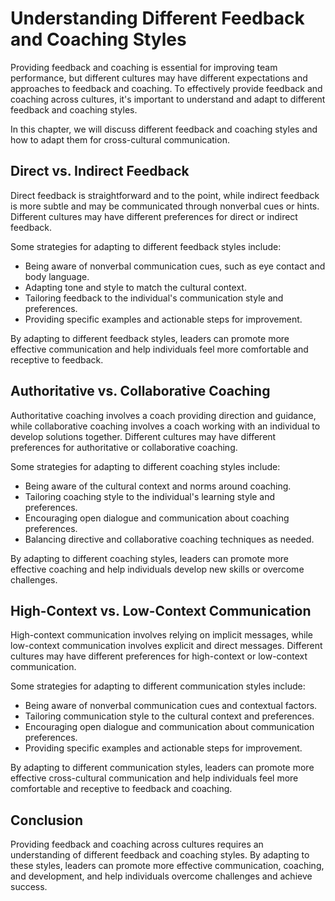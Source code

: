 # Understanding Different Feedback and Coaching Styles

Providing feedback and coaching is essential for improving team performance, but different cultures may have different expectations and approaches to feedback and coaching. To effectively provide feedback and coaching across cultures, it's important to understand and adapt to different feedback and coaching styles.

In this chapter, we will discuss different feedback and coaching styles and how to adapt them for cross-cultural communication.

Direct vs. Indirect Feedback
----------------------------

Direct feedback is straightforward and to the point, while indirect feedback is more subtle and may be communicated through nonverbal cues or hints. Different cultures may have different preferences for direct or indirect feedback.

Some strategies for adapting to different feedback styles include:

* Being aware of nonverbal communication cues, such as eye contact and body language.
* Adapting tone and style to match the cultural context.
* Tailoring feedback to the individual's communication style and preferences.
* Providing specific examples and actionable steps for improvement.

By adapting to different feedback styles, leaders can promote more effective communication and help individuals feel more comfortable and receptive to feedback.

Authoritative vs. Collaborative Coaching
----------------------------------------

Authoritative coaching involves a coach providing direction and guidance, while collaborative coaching involves a coach working with an individual to develop solutions together. Different cultures may have different preferences for authoritative or collaborative coaching.

Some strategies for adapting to different coaching styles include:

* Being aware of the cultural context and norms around coaching.
* Tailoring coaching style to the individual's learning style and preferences.
* Encouraging open dialogue and communication about coaching preferences.
* Balancing directive and collaborative coaching techniques as needed.

By adapting to different coaching styles, leaders can promote more effective coaching and help individuals develop new skills or overcome challenges.

High-Context vs. Low-Context Communication
------------------------------------------

High-context communication involves relying on implicit messages, while low-context communication involves explicit and direct messages. Different cultures may have different preferences for high-context or low-context communication.

Some strategies for adapting to different communication styles include:

* Being aware of nonverbal communication cues and contextual factors.
* Tailoring communication style to the cultural context and preferences.
* Encouraging open dialogue and communication about communication preferences.
* Providing specific examples and actionable steps for improvement.

By adapting to different communication styles, leaders can promote more effective cross-cultural communication and help individuals feel more comfortable and receptive to feedback and coaching.

Conclusion
----------

Providing feedback and coaching across cultures requires an understanding of different feedback and coaching styles. By adapting to these styles, leaders can promote more effective communication, coaching, and development, and help individuals overcome challenges and achieve success.
